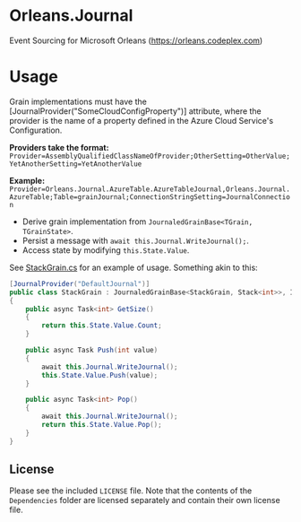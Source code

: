 Orleans.Journal
===============

Event Sourcing for Microsoft Orleans (https://orleans.codeplex.com)

# Usage
Grain implementations must have the [JournalProvider("SomeCloudConfigProperty")] attribute, where the provider is the name of a property defined in the Azure Cloud Service's Configuration.

**Providers take the format:**
`Provider=AssemblyQualifiedClassNameOfProvider;OtherSetting=OtherValue;YetAnotherSetting=YetAnotherValue`
  
**Example:**
`Provider=Orleans.Journal.AzureTable.AzureTableJournal,Orleans.Journal.AzureTable;Table=grainJournal;ConnectionStringSetting=JournalConnection`

* Derive grain implementation from `JournaledGrainBase<TGrain, TGrainState>`.
* Persist a message with `await this.Journal.WriteJournal();`.
* Access state by modifying `this.State.Value`.

See [StackGrain.cs](https://github.com/daprlabs/Orleans.Journal/blob/master/TestGrains/StackGrain.cs) for an example of usage. Something akin to this:
```c#
[JournalProvider("DefaultJournal")]
public class StackGrain : JournaledGrainBase<StackGrain, Stack<int>>, IStackGrain
{
    public async Task<int> GetSize()
    {
        return this.State.Value.Count;
    }

    public async Task Push(int value)
    {
        await this.Journal.WriteJournal();
        this.State.Value.Push(value);
    }

    public async Task<int> Pop()
    {
        await this.Journal.WriteJournal();
        return this.State.Value.Pop();
    }
}
```

## License
Please see the included `LICENSE` file. Note that the contents of the `Dependencies` folder are licensed separately and contain their own license file.

